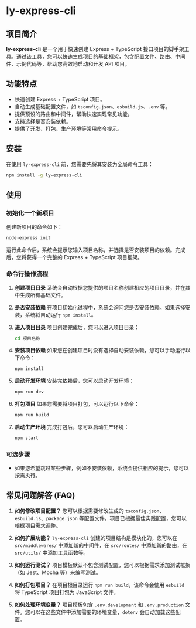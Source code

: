 # ly-express-cli

## 项目简介

**ly-express-cli** 是一个用于快速创建 Express + TypeScript 接口项目的脚手架工具。通过该工具，您可以快速生成项目的基础框架，包含配置文件、路由、中间件、示例代码等，帮助您高效地启动和开发 API 项目。

## 功能特点

- 快速创建 Express + TypeScript 项目。
- 自动生成基础配置文件，如 `tsconfig.json`、`esbuild.js`、`.env` 等。
- 提供预设的路由和中间件，帮助快速实现常见功能。
- 支持选择是否安装依赖。
- 提供了开发、打包、生产环境等常用命令提示。

## 安装

在使用 `ly-express-cli` 前，您需要先将其安装为全局命令工具：

```bash
npm install -g ly-express-cli
```

## 使用

### 初始化一个新项目

创建新项目的命令如下：

```bash
node-express init
```

运行此命令后，系统会提示您输入项目名称，并选择是否安装项目的依赖。完成后，您将获得一个完整的 Express + TypeScript 项目框架。

### 命令行操作流程

1. **创建项目目录**
   系统会自动根据您提供的项目名称创建相应的项目目录，并在其中生成所有基础文件。
   
2. **是否安装依赖**
   在项目初始化过程中，系统会询问您是否安装依赖。如果选择安装，系统将自动运行 `npm install`。

3. **进入项目目录**
   项目创建完成后，您可以进入项目目录：

   ```bash
   cd 项目名称
   ```

4. **安装项目依赖**
   如果您在创建项目时没有选择自动安装依赖，您可以手动运行以下命令：

   ```bash
   npm install
   ```

5. **启动开发环境**
   安装完依赖后，您可以启动开发环境：

   ```bash
   npm run dev
   ```

6. **打包项目**
   如果您需要将项目打包，可以运行以下命令：

   ```bash
   npm run build
   ```

7. **启动生产环境**
   完成打包后，您可以启动生产环境：

   ```bash
   npm start
   ```

### 可选步骤

- 如果您希望跳过某些步骤，例如不安装依赖，系统会提供相应的提示，您可以按需执行。

## 常见问题解答 (FAQ)

1. **如何修改项目配置？**
   您可以根据需要修改生成的 `tsconfig.json`、`esbuild.js`、`package.json` 等配置文件。项目已根据最佳实践配置，您可以根据项目需求调整。

2. **如何扩展功能？**
   `ly-express-cli` 创建的项目结构是模块化的，您可以在 `src/middlewares/` 中添加新的中间件，在 `src/routes/` 中添加新的路由，在 `src/utils/` 中添加工具函数等。

3. **如何运行测试？**
   项目模板默认不包含测试配置，您可以根据需求添加测试框架（如 Jest、Mocha 等）来编写测试。

4. **如何打包项目？**
   在项目根目录运行 `npm run build`，该命令会使用 `esbuild` 将 TypeScript 项目打包为 JavaScript 文件。

5. **如何处理环境变量？**
   项目模板包含 `.env.development` 和 `.env.production` 文件。您可以在这些文件中添加需要的环境变量，`dotenv` 会自动加载这些配置。
